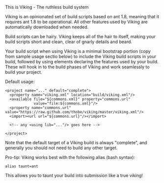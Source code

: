 This is Viking - The ruthless build system

Viking is an opinionated set of build scripts based on ant 1.8,
meaning that it requires ant 1.8 to be operational. All other features
used by Viking are automatically downloaded when needed.

Build scripts can be hairy. Viking keeps all of the hair to itself,
making your build scripts short and clean, clear of gnarly details and
beard.

Your build script when using Viking is a minimal bootstrap portion
(copy from sample usage sectio below) to include the Viking build
scripts in your build, followed by using elements declaring the
features used by your build. These will hook in to the build phases of
Viking and work seamlessly to build your project.

Default usage:

    <project name="..." default="complete">
      <property name="viking.xml" location="build/viking.xml"/>
      <available file="${commons.xml}" property="commons.url"
                 value="file:${commons.xml}"/>
      <property name="commons.url" value="https://raw.github.com/thobe/viking/master/viking.xml"/>
      <import><url url="${commons.url}"/></import>

      <!-- any <using lib="..."/> goes here -->

    </project>

Note that the default target of a Viking build is always "complete",
and generally you should not need to build any other target.

Pro-tip: Viking works best with the following alias (bash syntax):

    alias taunt=ant

This allows you to taunt your build into submission like a true viking!
